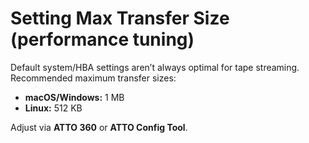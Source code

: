# Setting Max Transfer Size (performance tuning)

Default system/HBA settings aren’t always optimal for tape streaming. Recommended maximum transfer sizes:
- **macOS/Windows:** 1 MB
- **Linux:** 512 KB

Adjust via **ATTO 360** or **ATTO Config Tool**.
